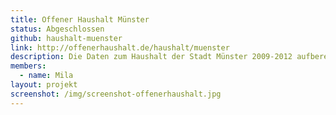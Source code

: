 ```yaml
---
title: Offener Haushalt Münster
status: Abgeschlossen
github: haushalt-muenster
link: http://offenerhaushalt.de/haushalt/muenster
description: Die Daten zum Haushalt der Stadt Münster 2009-2012 aufbereitet für offenerhaushalt.de
members:
  - name: Mila
layout: projekt
screenshot: /img/screenshot-offenerhaushalt.jpg
---
```


